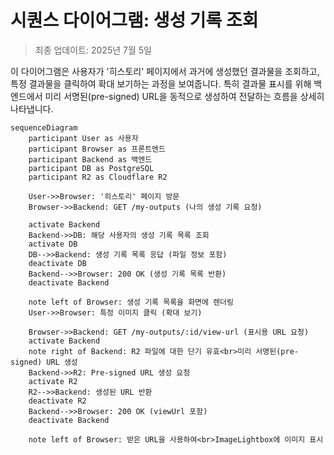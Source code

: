 # 시퀀스 다이어그램: 생성 기록 조회

> 최종 업데이트: 2025년 7월 5일

이 다이어그램은 사용자가 '히스토리' 페이지에서 과거에 생성했던 결과물을 조회하고, 특정 결과물을 클릭하여 확대 보기하는 과정을 보여줍니다. 특히 결과물 표시를 위해 백엔드에서 미리 서명된(pre-signed) URL을 동적으로 생성하여 전달하는 흐름을 상세히 나타냅니다.

```mermaid
sequenceDiagram
    participant User as 사용자
    participant Browser as 프론트엔드
    participant Backend as 백엔드
    participant DB as PostgreSQL
    participant R2 as Cloudflare R2

    User->>Browser: '히스토리' 페이지 방문
    Browser->>Backend: GET /my-outputs (나의 생성 기록 요청)
    
    activate Backend
    Backend->>DB: 해당 사용자의 생성 기록 목록 조회
    activate DB
    DB-->>Backend: 생성 기록 목록 응답 (파일 정보 포함)
    deactivate DB
    Backend-->>Browser: 200 OK (생성 기록 목록 반환)
    deactivate Backend

    note left of Browser: 생성 기록 목록을 화면에 렌더링
    User->>Browser: 특정 이미지 클릭 (확대 보기)
    
    Browser->>Backend: GET /my-outputs/:id/view-url (표시용 URL 요청)
    activate Backend
    note right of Backend: R2 파일에 대한 단기 유효<br>미리 서명된(pre-signed) URL 생성
    Backend->>R2: Pre-signed URL 생성 요청
    activate R2
    R2-->>Backend: 생성된 URL 반환
    deactivate R2
    Backend-->>Browser: 200 OK (viewUrl 포함)
    deactivate Backend

    note left of Browser: 받은 URL을 사용하여<br>ImageLightbox에 이미지 표시
```
